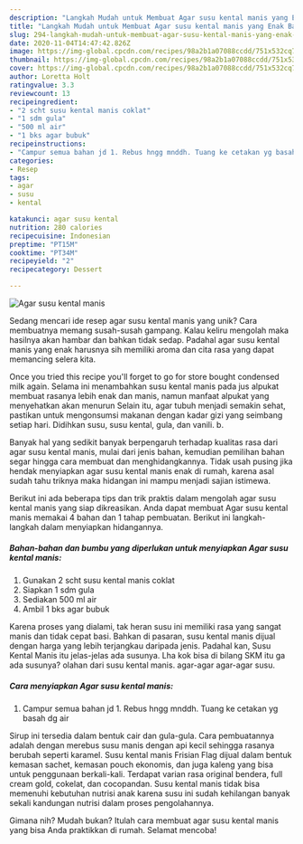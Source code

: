 ```yaml
---
description: "Langkah Mudah untuk Membuat Agar susu kental manis yang Enak Banget"
title: "Langkah Mudah untuk Membuat Agar susu kental manis yang Enak Banget"
slug: 294-langkah-mudah-untuk-membuat-agar-susu-kental-manis-yang-enak-banget
date: 2020-11-04T14:47:42.826Z
image: https://img-global.cpcdn.com/recipes/98a2b1a07088ccdd/751x532cq70/agar-susu-kental-manis-foto-resep-utama.jpg
thumbnail: https://img-global.cpcdn.com/recipes/98a2b1a07088ccdd/751x532cq70/agar-susu-kental-manis-foto-resep-utama.jpg
cover: https://img-global.cpcdn.com/recipes/98a2b1a07088ccdd/751x532cq70/agar-susu-kental-manis-foto-resep-utama.jpg
author: Loretta Holt
ratingvalue: 3.3
reviewcount: 13
recipeingredient:
- "2 scht susu kental manis coklat"
- "1 sdm gula"
- "500 ml air"
- "1 bks agar bubuk"
recipeinstructions:
- "Campur semua bahan jd 1. Rebus hngg mnddh. Tuang ke cetakan yg basah dg air"
categories:
- Resep
tags:
- agar
- susu
- kental

katakunci: agar susu kental 
nutrition: 280 calories
recipecuisine: Indonesian
preptime: "PT15M"
cooktime: "PT34M"
recipeyield: "2"
recipecategory: Dessert

---
```



![Agar susu kental manis](https://img-global.cpcdn.com/recipes/98a2b1a07088ccdd/751x532cq70/agar-susu-kental-manis-foto-resep-utama.jpg)

Sedang mencari ide resep agar susu kental manis yang unik? Cara membuatnya memang susah-susah gampang. Kalau keliru mengolah maka hasilnya akan hambar dan bahkan tidak sedap. Padahal agar susu kental manis yang enak harusnya sih memiliki aroma dan cita rasa yang dapat memancing selera kita.

Once you tried this recipe you&#39;ll forget to go for store bought condensed milk again. Selama ini menambahkan susu kental manis pada jus alpukat membuat rasanya lebih enak dan manis, namun manfaat alpukat yang menyehatkan akan menurun Selain itu, agar tubuh menjadi semakin sehat, pastikan untuk mengonsumsi makanan dengan kadar gizi yang seimbang setiap hari. Didihkan susu, susu kental, gula, dan vanili. b.

Banyak hal yang sedikit banyak berpengaruh terhadap kualitas rasa dari agar susu kental manis, mulai dari jenis bahan, kemudian pemilihan bahan segar hingga cara membuat dan menghidangkannya. Tidak usah pusing jika hendak menyiapkan agar susu kental manis enak di rumah, karena asal sudah tahu triknya maka hidangan ini mampu menjadi sajian istimewa.


Berikut ini ada beberapa tips dan trik praktis dalam mengolah agar susu kental manis yang siap dikreasikan. Anda dapat membuat Agar susu kental manis memakai 4 bahan dan 1 tahap pembuatan. Berikut ini langkah-langkah dalam menyiapkan hidangannya.

<!--inarticleads1-->

##### Bahan-bahan dan bumbu yang diperlukan untuk menyiapkan Agar susu kental manis:

1. Gunakan 2 scht susu kental manis coklat
1. Siapkan 1 sdm gula
1. Sediakan 500 ml air
1. Ambil 1 bks agar bubuk


Karena proses yang dialami, tak heran susu ini memiliki rasa yang sangat manis dan tidak cepat basi. Bahkan di pasaran, susu kental manis dijual dengan harga yang lebih terjangkau daripada jenis. Padahal kan, Susu Kental Manis itu jelas-jelas ada susunya. Lha kok bisa di bilang SKM itu ga ada susunya? olahan dari susu kental manis. agar-agar agar-agar susu. 

<!--inarticleads2-->

##### Cara menyiapkan Agar susu kental manis:

1. Campur semua bahan jd 1. Rebus hngg mnddh. Tuang ke cetakan yg basah dg air


Sirup ini tersedia dalam bentuk cair dan gula-gula. Cara pembuatannya adalah dengan merebus susu manis dengan api kecil sehingga rasanya berubah seperti karamel. Susu kental manis Frisian Flag dijual dalam bentuk kemasan sachet, kemasan pouch ekonomis, dan juga kaleng yang bisa untuk penggunaan berkali-kali. Terdapat varian rasa original bendera, full cream gold, cokelat, dan cocopandan. Susu kental manis tidak bisa memenuhi kebutuhan nutrisi anak karena susu ini sudah kehilangan banyak sekali kandungan nutrisi dalam proses pengolahannya. 

Gimana nih? Mudah bukan? Itulah cara membuat agar susu kental manis yang bisa Anda praktikkan di rumah. Selamat mencoba!
